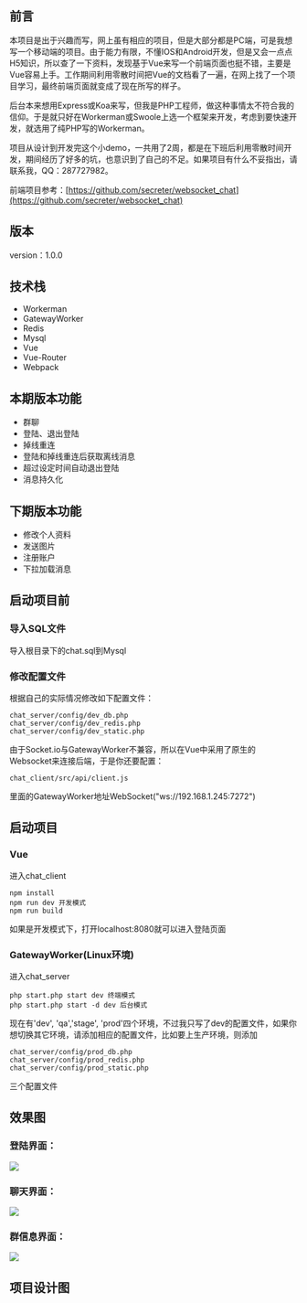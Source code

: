 ## 前言

本项目是出于兴趣而写，网上虽有相应的项目，但是大部分都是PC端，可是我想写一个移动端的项目。由于能力有限，不懂IOS和Android开发，但是又会一点点H5知识，所以查了一下资料，发现基于Vue来写一个前端页面也挺不错，主要是Vue容易上手。工作期间利用零散时间把Vue的文档看了一遍，在网上找了一个项目学习，最终前端页面就变成了现在所写的样子。

后台本来想用Express或Koa来写，但我是PHP工程师，做这种事情太不符合我的信仰。于是就只好在Workerman或Swoole上选一个框架来开发，考虑到要快速开发，就选用了纯PHP写的Workerman。

项目从设计到开发完这个小demo，一共用了2周，都是在下班后利用零散时间开发，期间经历了好多的坑，也意识到了自己的不足。如果项目有什么不妥指出，请联系我，QQ：287727982。

前端项目参考：[https://github.com/secreter/websocket_chat](https://github.com/secreter/websocket_chat)
## 版本

version：1.0.0

## 技术栈

* Workerman
* GatewayWorker
* Redis
* Mysql
* Vue
* Vue-Router
* Webpack

## 本期版本功能

* 群聊
* 登陆、退出登陆
* 掉线重连
* 登陆和掉线重连后获取离线消息
* 超过设定时间自动退出登陆
* 消息持久化

## 下期版本功能

* 修改个人资料
* 发送图片
* 注册账户
* 下拉加载消息

## 启动项目前

### 导入SQL文件

导入根目录下的chat.sql到Mysql

### 修改配置文件

根据自己的实际情况修改如下配置文件：

	chat_server/config/dev_db.php
	chat_server/config/dev_redis.php
	chat_server/config/dev_static.php

由于Socket.io与GatewayWorker不兼容，所以在Vue中采用了原生的Websocket来连接后端，于是你还要配置：
	
	chat_client/src/api/client.js

里面的GatewayWorker地址WebSocket("ws://192.168.1.245:7272")
	
## 启动项目

### Vue

进入chat_client

	npm install
	npm run dev 开发模式
	npm run build

如果是开发模式下，打开localhost:8080就可以进入登陆页面

### GatewayWorker(Linux环境)

进入chat_server

	php start.php start dev 终端模式
	php start.php start -d dev 后台模式

现在有'dev', 'qa','stage', 'prod'四个环境，不过我只写了dev的配置文件，如果你想切换其它环境，请添加相应的配置文件，比如要上生产环境，则添加

	chat_server/config/prod_db.php
	chat_server/config/prod_redis.php
	chat_server/config/prod_static.php

三个配置文件

## 效果图

### 登陆界面：

<img src="./20180122115904.png">

### 聊天界面：

<img src="./20180122120207.png">

### 群信息界面：

<img src="./20180122120238.png">

## 项目设计图